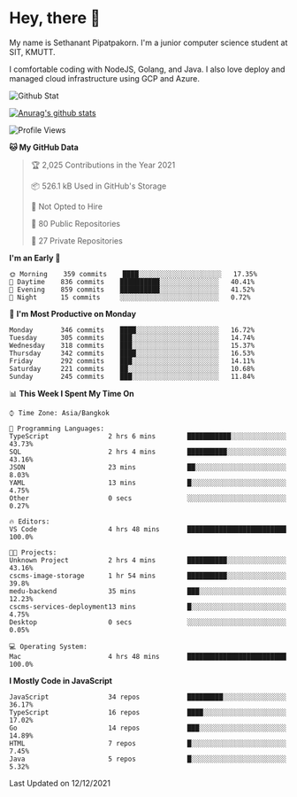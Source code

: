 # Hey, there 🙌
My name is Sethanant Pipatpakorn. I'm a junior computer science student at SIT, KMUTT.

I comfortable coding with NodeJS, Golang, and Java. I also love deploy and managed cloud infrastructure using GCP and Azure.

![Github Stat](https://github-profile-summary-cards.vercel.app/api/cards/profile-details?username=thetkpark&theme=dracula)

[![Anurag's github stats](https://github-readme-stats.vercel.app/api?username=thetkpark&count_private=true&show_icons=true&theme=tokyonight)](https://github.com/anuraghazra/github-readme-stats)

<!--START_SECTION:waka-->
![Profile Views](http://img.shields.io/badge/Profile%20Views-0-blue)

**🐱 My GitHub Data** 

> 🏆 2,025 Contributions in the Year 2021
 > 
> 📦 526.1 kB Used in GitHub's Storage 
 > 
> 🚫 Not Opted to Hire
 > 
> 📜 80 Public Repositories 
 > 
> 🔑 27 Private Repositories  
 > 
**I'm an Early 🐤** 

```text
🌞 Morning    359 commits    ████░░░░░░░░░░░░░░░░░░░░░   17.35% 
🌆 Daytime    836 commits    ██████████░░░░░░░░░░░░░░░   40.41% 
🌃 Evening    859 commits    ██████████░░░░░░░░░░░░░░░   41.52% 
🌙 Night      15 commits     ░░░░░░░░░░░░░░░░░░░░░░░░░   0.72%

```
📅 **I'm Most Productive on Monday** 

```text
Monday       346 commits    ████░░░░░░░░░░░░░░░░░░░░░   16.72% 
Tuesday      305 commits    ███░░░░░░░░░░░░░░░░░░░░░░   14.74% 
Wednesday    318 commits    ███░░░░░░░░░░░░░░░░░░░░░░   15.37% 
Thursday     342 commits    ████░░░░░░░░░░░░░░░░░░░░░   16.53% 
Friday       292 commits    ███░░░░░░░░░░░░░░░░░░░░░░   14.11% 
Saturday     221 commits    ██░░░░░░░░░░░░░░░░░░░░░░░   10.68% 
Sunday       245 commits    ███░░░░░░░░░░░░░░░░░░░░░░   11.84%

```


📊 **This Week I Spent My Time On** 

```text
⌚︎ Time Zone: Asia/Bangkok

💬 Programming Languages: 
TypeScript               2 hrs 6 mins        ███████████░░░░░░░░░░░░░░   43.73% 
SQL                      2 hrs 4 mins        ██████████░░░░░░░░░░░░░░░   43.16% 
JSON                     23 mins             ██░░░░░░░░░░░░░░░░░░░░░░░   8.03% 
YAML                     13 mins             █░░░░░░░░░░░░░░░░░░░░░░░░   4.75% 
Other                    0 secs              ░░░░░░░░░░░░░░░░░░░░░░░░░   0.27%

🔥 Editors: 
VS Code                  4 hrs 48 mins       █████████████████████████   100.0%

🐱‍💻 Projects: 
Unknown Project          2 hrs 4 mins        ██████████░░░░░░░░░░░░░░░   43.16% 
cscms-image-storage      1 hr 54 mins        ██████████░░░░░░░░░░░░░░░   39.8% 
medu-backend             35 mins             ███░░░░░░░░░░░░░░░░░░░░░░   12.23% 
cscms-services-deployment13 mins             █░░░░░░░░░░░░░░░░░░░░░░░░   4.75% 
Desktop                  0 secs              ░░░░░░░░░░░░░░░░░░░░░░░░░   0.05%

💻 Operating System: 
Mac                      4 hrs 48 mins       █████████████████████████   100.0%

```

**I Mostly Code in JavaScript** 

```text
JavaScript               34 repos            █████████░░░░░░░░░░░░░░░░   36.17% 
TypeScript               16 repos            ████░░░░░░░░░░░░░░░░░░░░░   17.02% 
Go                       14 repos            ███░░░░░░░░░░░░░░░░░░░░░░   14.89% 
HTML                     7 repos             █░░░░░░░░░░░░░░░░░░░░░░░░   7.45% 
Java                     5 repos             █░░░░░░░░░░░░░░░░░░░░░░░░   5.32%

```



 Last Updated on 12/12/2021
<!--END_SECTION:waka-->

